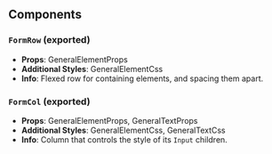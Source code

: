 ## Components

### `FormRow` (exported)
- **Props**: GeneralElementProps
- **Additional Styles**: GeneralElementCss
- **Info**: Flexed row for containing elements, and spacing them apart.

### `FormCol` (exported)
- **Props**: GeneralElementProps, GeneralTextProps
- **Additional Styles**: GeneralElementCss, GeneralTextCss
- **Info**: Column that controls the style of its `Input` children.